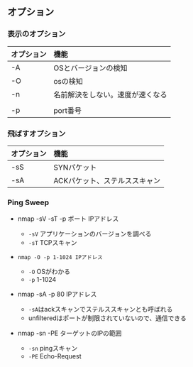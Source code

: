 ## オプション
### 表示のオプション
|オプション|機能|
|:--|:--|
|-A|OSとバージョンの検知|
|-O|osの検知|
|-n|名前解決をしない。速度が速くなる|
|||
|-p|port番号|
### 飛ばすオプション
|オプション|機能|
|:--|:--|
|-sS|SYNパケット|
|-sA|ACKパケット、ステルススキャン|

### Ping Sweep
- nmap -sV -sT -p ポート IPアドレス
  - `-sV` アプリケーションのバージョンを調べる
  - `-sT` TCPスキャン　

- `nmap -O -p 1-1024 IPアドレス`
  - `-O` OSがわかる
  - `-p` 1-1024

- nmap -sA -p 80 IPアドレス
  - `-sA`はackスキャンでステルススキャンとも呼ばれる
  - unfilteredはポートが制限されていないので、通信できる

- nmap -sn -PE ターゲットのIPの範囲
  -  `-sn` pingスキャン
  -  `-PE` Echo-Request
